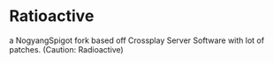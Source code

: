 # Ratioactive
a NogyangSpigot fork based off Crossplay Server Software with lot of patches. (Caution: Radioactive) 
